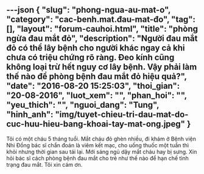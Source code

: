 ---json
{
    "slug": "phong-ngua-au-mat-o",
    "category": "cac-benh.mat.đau-mat-đo",
    "tag": [],
    "layout": "forum-cauhoi.html",
    "title": "phòng ngừa đau mắt đỏ",
    "description": "Người đau mắt đỏ có thể lây bệnh cho người khác ngay cả khi chưa có triệu chứng rõ ràng. Đeo kính cũng không loại trừ hết nguy cơ lây bệnh. Vậy phải làm thế nào để phòng bệnh đau mắt đỏ hiệu quả?",
    "date": "2016-08-20 15:25:03",
    "thoi_gian": "20-08-2016",
    "luot_xem": "",
    "phan_hoi": "",
    "yeu_thich": "",
    "nguoi_dang": "Tung",
    "hinh_anh": "img/tuyet-chieu-tri-dau-mat-do-cuc-huu-hieu-bang-khoai-tay-mat-ong.jpeg"
}
---
Tôi có một cháu 5 tháng tuổi. Mắt cháu đỏ ghèn nhiều, đi khám ở Bệnh viện Nhi Đồng bác sĩ chẩn đoán là viêm kết mạc, cho uống thuốc một tuần thì khỏi nhưng thời gian sau tái lại. Mới sáng ngủ dậy mắt cháu hay bị sưng. Xin hỏi bác sĩ cách phòng bệnh đau mắt cho trẻ như thế nào để hạn chế tình trạng đau mắt. Tôi xin cám ơn.
